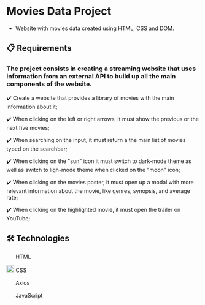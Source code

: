 # Movies Data Project

- Website with movies data created using HTML, CSS and DOM.

## 📋 Requirements

### The project consists in creating a streaming website that uses information from an external API to build up all the main components of the website.

✔️ Create a website that provides a library of movies with the main information about it;

✔️ When clicking on the left or right arrows, it must show the previous or the next five movies;

✔️ When searching on the input, it must return a the main list of movies typed on the searchbar;

✔️ When clicking on the "sun" icon it must switch to dark-mode theme as well as switch to ligh-mode theme when clicked on the "moon" icon;

✔️ When clicking on the movies poster, it must open up a modal with more relevant information about the movie, like genres, synopsis, and average rate;

✔️ When clicking on the highlighted movie, it must open the trailer on YouTube;

## 🛠 Technologies

<img src="https://image.flaticon.com/icons/png/512/732/732212.png" width="20" height="16" /> HTML

<img src="https://www.pinclipart.com/picdir/middle/175-1759459_eng-a-med-kamel-frameworks-css-css-logo.png" width="20" height="18" /> CSS

<img src="https://user-images.githubusercontent.com/8939680/57233882-20344080-6fe5-11e9-9086-d20a955bed59.png" width="16" height="16" /> &nbsp;Axios

<img src="https://www.kindpng.com/picc/m/67-678384_transparent-javascript-icon-png-png-download.png" width="16" height="16" /> &nbsp;JavaScript
